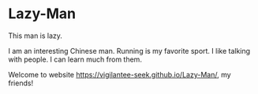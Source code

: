 # Lazy-Man
This man is lazy.

I am an interesting Chinese man.
Running is my favorite sport.
I like talking with people. I can learn much from them.

Welcome to website https://vigilantee-seek.github.io/Lazy-Man/, my friends!

